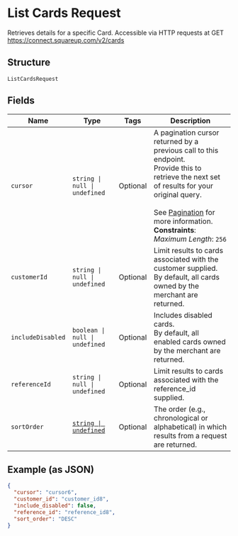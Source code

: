 <!-- Optimized: 2025-10-06 -->
<!-- RPM: 1.6.2.1.1.6.2.1_list-cards-request_20251006 -->
<!-- Session: E2E RPM DNA Application -->
<!-- AOM: RND (Reggie & Dro) -->
<!-- COI: TECHNOLOGY -->
<!-- RPM: HIGH -->
<!-- ACTION: BUILD -->


# List Cards Request

Retrieves details for a specific Card. Accessible via
HTTP requests at GET <https://connect.squareup.com/v2/cards>

## Structure

`ListCardsRequest`

## Fields

| Name | Type | Tags | Description |
|  --- | --- | --- | --- |
| `cursor` | `string \| null \| undefined` | Optional | A pagination cursor returned by a previous call to this endpoint.<br>Provide this to retrieve the next set of results for your original query.<br><br>See [Pagination](https://developer.squareup.com/docs/build-basics/common-api-patterns/pagination) for more information.<br>**Constraints**: *Maximum Length*: `256` |
| `customerId` | `string \| null \| undefined` | Optional | Limit results to cards associated with the customer supplied.<br>By default, all cards owned by the merchant are returned. |
| `includeDisabled` | `boolean \| null \| undefined` | Optional | Includes disabled cards.<br>By default, all enabled cards owned by the merchant are returned. |
| `referenceId` | `string \| null \| undefined` | Optional | Limit results to cards associated with the reference_id supplied. |
| `sortOrder` | [`string \| undefined`](../../doc/models/sort-order.md) | Optional | The order (e.g., chronological or alphabetical) in which results from a request are returned. |

## Example (as JSON)

```json
{
  "cursor": "cursor6",
  "customer_id": "customer_id8",
  "include_disabled": false,
  "reference_id": "reference_id8",
  "sort_order": "DESC"
}
```
